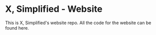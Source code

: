 # X, Simplified - Website

This is X, Simplified's website repo. All the code for the website can be found here.